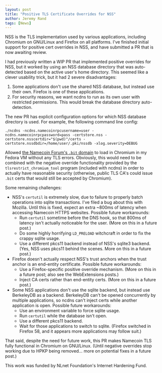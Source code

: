 ```yaml
---
layout: post
title: "Positive TLS Certificate Overrides for NSS"
author: Jeremy Rand
tags: [News]
---
```


NSS is the TLS implementation used by various applications, including Chromium on GNU/Linux and Firefox on all platforms.  I've finished initial support for positive cert overrides in NSS, and have submitted a PR that is now awaiting review.

I had previously written a WIP PR that implemented positive overrides for NSS, but it worked by using an NSS database directory that was auto-detected based on the active user's home directory.  This seemed like a clever usability trick, but it had 2 severe disadvantages:

1. Some applications don't use the shared NSS database, but instead use their own.  Firefox is one of these applications.
2. For security reasons, we want ncdns to run as its own user with restricted permissions.  This would break the database directory auto-detection.

The new PR has explicit configuration options for which NSS database directory is used.  For example, the following command line config:

~~~
./ncdns -ncdns.namecoinrpcusername=user -ncdns.namecoinrpcpassword=pass -certstore.nss -certstore.nsscertdir="$(pwd)"/certs -certstore.nssdbdir=/home/user/.pki/nssdb -xlog.severity=DEBUG
~~~

Allowed [the Namecoin Forum's `.bit` domain](https://nf.bit/) to load in Chromium in my Fedora VM without any TLS errors.  Obviously, this would need to be combined with the negative override functionality provided by the `tlsrestrict_chromium_tool` program (included with ncdns) in order to actually have reasonable security (otherwise, public TLS CA's could issue `.bit` certs that would still be accepted by Chromium).

Some remaining challenges:

* NSS's `certutil` is extremely slow, due to failure to properly batch operations into sqlite transactions.  I've filed a bug about this with Mozilla.  Until this is fixed, expect an extra ~800ms of latency when accessing Namecoin HTTPS websites.  Possible future workarounds:
    - Run `certutil` sometime before the DNS hook, so that 800ms of latency isn't actually noticeable for the user.  (More on this in a future post.)
    - Do some highly horrifying `LD_PRELOAD` witchcraft in order to fix the crappy sqlite usage.
    - Use a different pkcs11 backend instead of NSS's sqlite3 backend.  (Yes, NSS uses pkcs11 behind the scenes.  More on this in a future post.)
* Firefox doesn't actually respect NSS's trust anchors when the trust anchor is an end-entity certificate.  Possible future workarounds:
    - Use a Firefox-specific positive override mechanism.  (More on this in a future post; also see the WebExtensions posts.)
    - Inject CA certs rather than end-entity certs.  (More on this in a future post.)
* Some NSS applications don't use the sqlite backend, but instead use BerkeleyDB as a backend.  BerkeleyDB can't be opened concurrently by multiple applications, so ncdns can't inject certs while another application is open.  Possible future workarounds:
    - Use an environment variable to force sqlite usage.
    - Run `certutil` while the database isn't open.
    - Use a different pkcs11 backend.
    - Wait for those applications to switch to sqlite.  (Firefox switched in Firefox 58, and it appears more applications may follow suit.)

That said, despite the need for future work, this PR makes Namecoin TLS fully functional in Chromium on GNU/Linux.  (Until negative overrides stop working due to HPKP being removed... more on potential fixes in a future post.)

This work was funded by NLnet Foundation's Internet Hardening Fund.
